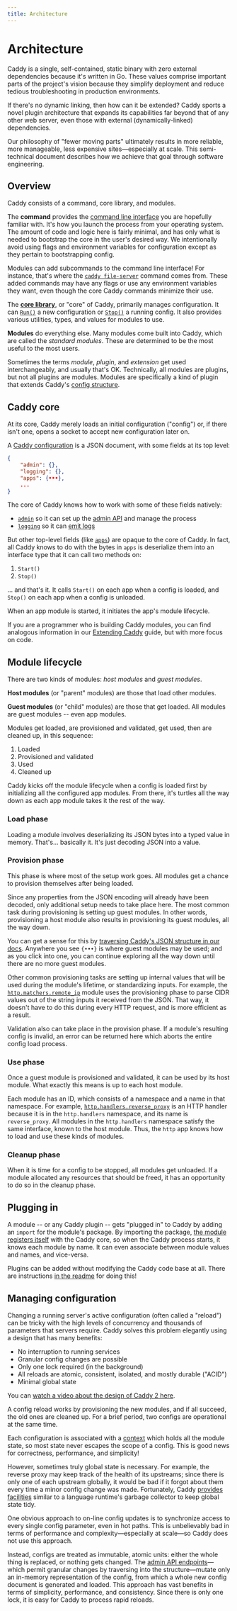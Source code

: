 ```yaml
---
title: Architecture
---
```


Architecture
============

Caddy is a single, self-contained, static binary with zero external dependencies because it's written in Go. These values comprise important parts of the project's vision because they simplify deployment and reduce tedious troubleshooting in production environments.

If there's no dynamic linking, then how can it be extended? Caddy sports a novel plugin architecture that expands its capabilities far beyond that of any other web server, even those with external (dynamically-linked) dependencies.

Our philosophy of "fewer moving parts" ultimately results in more reliable, more manageable, less expensive sites&mdash;especially at scale. This semi-technical document describes how we achieve that goal through software engineering.


## Overview

Caddy consists of a command, core library, and modules.

The **command** provides the [command line interface](/docs/command-line) you are hopefully familiar with. It's how you launch the process from your operating system. The amount of code and logic here is fairly minimal, and has only what is needed to bootstrap the core in the user's desired way. We intentionally avoid using flags and environment variables for configuration except as they pertain to bootstrapping config.


<aside class="tip">

Modules can add subcommands to the command line interface! For instance, that's where the [`caddy file-server`](/docs/command-line#caddy-file-server) command comes from. These added commands may have any flags or use any environment variables they want, even though the core Caddy commands minimize their use.

</aside>


The **[core library](https://pkg.go.dev/github.com/caddyserver/caddy/v2?tab=doc)**, or "core" of Caddy, primarily manages configuration. It can [`Run()`](https://pkg.go.dev/github.com/caddyserver/caddy/v2?tab=doc#Run) a new configuration or [`Stop()`](https://pkg.go.dev/github.com/caddyserver/caddy/v2?tab=doc#Stop) a running config. It also provides various utilities, types, and values for modules to use.

**Modules** do everything else. Many modules come built into Caddy, which are called the _standard modules_. These are determined to be the most useful to the most users.


<aside class="tip">

Sometimes the terms *module*, *plugin*, and *extension* get used interchangeably, and usually that's OK. Technically, all modules are plugins, but not all plugins are modules. Modules are specifically a kind of plugin that extends Caddy's [config structure](/docs/json/).

</aside>




## Caddy core

At its core, Caddy merely loads an initial configuration ("config") or, if there isn't one, opens a socket to accept new configuration later on.

A [Caddy configuration](/docs/json/) is a JSON document, with some fields at its top level:

```json
{
	"admin": {},
	"logging": {},
	"apps": {•••},
	...
}
```

The core of Caddy knows how to work with some of these fields natively: 

- [`admin`](/docs/json/admin/) so it can set up the [admin API](/docs/api) and manage the process
- [`logging`](/docs/json/logging/) so it can [emit logs](/docs/logging)

But other top-level fields (like [`apps`](/docs/json/apps/)) are opaque to the core of Caddy. In fact, all Caddy knows to do with the bytes in `apps` is deserialize them into an interface type that it can call two methods on:

1. `Start()`
2. `Stop()`

... and that's it. It calls `Start()` on each app when a config is loaded, and `Stop()` on each app when a config is unloaded.

When an app module is started, it initiates the app's module lifecycle.


<aside class="tip">

If you are a programmer who is building Caddy modules, you can find analogous information in our [Extending Caddy](/docs/extending-caddy) guide, but with more focus on code.

</aside>


## Module lifecycle

There are two kinds of modules: _host modules_ and _guest modules_.

**Host modules** (or "parent" modules) are those that load other modules.

**Guest modules** (or "child" modules) are those that get loaded. All modules are guest modules -- even app modules.

Modules get loaded, are provisioned and validated, get used, then are cleaned up, in this sequence:

1. Loaded
2. Provisioned and validated
3. Used
4. Cleaned up

Caddy kicks off the module lifecycle when a config is loaded first by initializing all the configured app modules. From there, it's turtles all the way down as each app module takes it the rest of the way.

### Load phase

Loading a module involves deserializing its JSON bytes into a typed value in memory. That's... basically it. It's just decoding JSON into a value.

### Provision phase

This phase is where most of the setup work goes. All modules get a chance to provision themselves after being loaded.

Since any properties from the JSON encoding will already have been decoded, only additional setup needs to take place here. The most common task during provisioning is setting up guest modules. In other words, provisioning a host module also results in provisioning its guest modules, all the way down.

You can get a sense for this by [traversing Caddy's JSON structure in our docs](/docs/json/). Anywhere you see `{•••}` is where guest modules may be used; and as you click into one, you can continue exploring all the way down until there are no more guest modules.

Other common provisioning tasks are setting up internal values that will be used during the module's lifetime, or standardizing inputs. For example, the [`http.matchers.remote_ip`](/docs/modules/http.matchers.remote_ip) module uses the provisioning phase to parse CIDR values out of the string inputs it received from the JSON. That way, it doesn't have to do this during every HTTP request, and is more efficient as a result.

Validation also can take place in the provision phase. If a module's resulting config is invalid, an error can be returned here which aborts the entire config load process.

### Use phase

Once a guest module is provisioned and validated, it can be used by its host module. What exactly this means is up to each host module.

Each module has an ID, which consists of a namespace and a name in that namespace. For example, [`http.handlers.reverse_proxy`](/docs/modules/http.handlers.reverse_proxy) is an HTTP handler because it is in the `http.handlers` namespace, and its name is `reverse_proxy`. All modules in the `http.handlers` namespace satisfy the same interface, known to the host module. Thus, the `http` app knows how to load and use these kinds of modules.

### Cleanup phase

When it is time for a config to be stopped, all modules get unloaded. If a module allocated any resources that should be freed, it has an opportunity to do so in the cleanup phase.


## Plugging in

A module -- or any Caddy plugin -- gets "plugged in" to Caddy by adding an `import` for the module's package. By importing the package, [the module registers itself](https://pkg.go.dev/github.com/caddyserver/caddy/v2?tab=doc#RegisterModule) with the Caddy core, so when the Caddy process starts, it knows each module by name. It can even associate between module values and names, and vice-versa.


<aside class="tip">

Plugins can be added without modifying the Caddy code base at all. There are instructions [in the readme](https://github.com/caddyserver/caddy/#with-version-information-andor-plugins) for doing this!

</aside>


## Managing configuration

Changing a running server's active configuration (often called a "reload") can be tricky with the high levels of concurrency and thousands of parameters that servers require. Caddy solves this problem elegantly using a design that has many benefits:

- No interruption to running services
- Granular config changes are possible
- Only one lock required (in the background)
- All reloads are atomic, consistent, isolated, and mostly durable ("ACID")
- Minimal global state

You can [watch a video about the design of Caddy 2 here](https://www.youtube.com/watch?v=EhJO8giOqQs).

A config reload works by provisioning the new modules, and if all succeed, the old ones are cleaned up. For a brief period, two configs are operational at the same time.

Each configuration is associated with a [context](https://pkg.go.dev/github.com/caddyserver/caddy/v2?tab=doc#Context) which holds all the module state, so most state never escapes the scope of a config. This is good news for correctness, performance, and simplicity!

However, sometimes truly global state is necessary. For example, the reverse proxy may keep track of the health of its upstreams; since there is only one of each upstream globally, it would be bad if it forgot about them every time a minor config change was made. Fortunately, Caddy [provides facilities](https://pkg.go.dev/github.com/caddyserver/caddy/v2?tab=doc#UsagePool) similar to a language runtime's garbage collector to keep global state tidy.

One obvious approach to on-line config updates is to synchronize access to every single config parameter, even in hot paths. This is unbelievably bad in terms of performance and complexity&mdash;especially at scale&mdash;so Caddy does not use this approach.

Instead, configs are treated as immutable, atomic units: either the whole thing is replaced, or nothing gets changed. The [admin API endpoints](/docs/api)&mdash;which permit granular changes by traversing into the structure&mdash;mutate only an in-memory representation of the config, from which a whole new config document is generated and loaded. This approach has vast benefits in terms of simplicity, performance, and consistency. Since there is only one lock, it is easy for Caddy to process rapid reloads.

